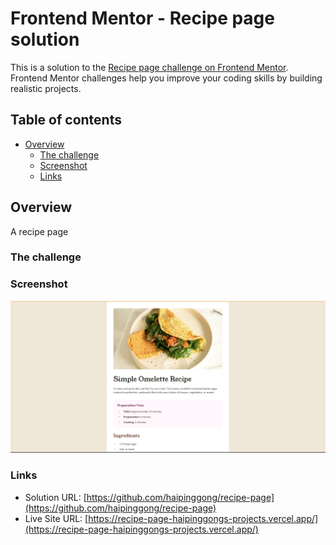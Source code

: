 # Frontend Mentor - Recipe page solution

This is a solution to the [Recipe page challenge on Frontend Mentor](https://www.frontendmentor.io/challenges/recipe-page-KiTsR8QQKm). Frontend Mentor challenges help you improve your coding skills by building realistic projects.

## Table of contents

- [Overview](#overview)
  - [The challenge](#the-challenge)
  - [Screenshot](#screenshot)
  - [Links](#links)

## Overview

A recipe page

### The challenge

### Screenshot

![Recipe Page](./public/screenshot.jpg)

### Links

- Solution URL: [https://github.com/haipinggong/recipe-page](https://github.com/haipinggong/recipe-page)
- Live Site URL: [https://recipe-page-haipinggongs-projects.vercel.app/](https://recipe-page-haipinggongs-projects.vercel.app/)
